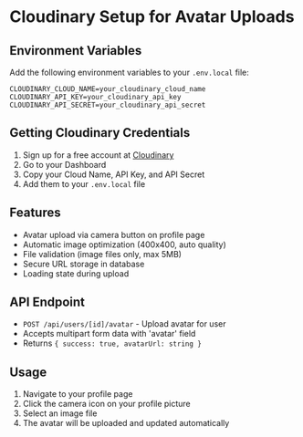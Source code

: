 # Cloudinary Setup for Avatar Uploads

## Environment Variables

Add the following environment variables to your `.env.local` file:

```env
CLOUDINARY_CLOUD_NAME=your_cloudinary_cloud_name
CLOUDINARY_API_KEY=your_cloudinary_api_key
CLOUDINARY_API_SECRET=your_cloudinary_api_secret
```

## Getting Cloudinary Credentials

1. Sign up for a free account at [Cloudinary](https://cloudinary.com/)
2. Go to your Dashboard
3. Copy your Cloud Name, API Key, and API Secret
4. Add them to your `.env.local` file

## Features

- Avatar upload via camera button on profile page
- Automatic image optimization (400x400, auto quality)
- File validation (image files only, max 5MB)
- Secure URL storage in database
- Loading state during upload

## API Endpoint

- `POST /api/users/[id]/avatar` - Upload avatar for user
- Accepts multipart form data with 'avatar' field
- Returns `{ success: true, avatarUrl: string }`

## Usage

1. Navigate to your profile page
2. Click the camera icon on your profile picture
3. Select an image file
4. The avatar will be uploaded and updated automatically
